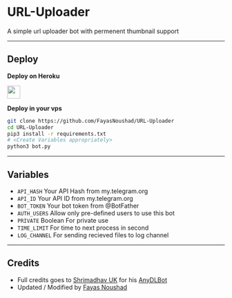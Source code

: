 # URL-Uploader

A simple url uploader bot with permenent thumbnail support

---

## Deploy 

<b>Deploy on Heroku</b>
<p align="left">
  <a href="https://heroku.com/deploy?template=https://github.com/kenziep420/URL-Uploader">
     <img height="30px" src="https://img.shields.io/badge/Deploy%20To%20Heroku-blueviolet?style=for-the-badge&logo=heroku">
  </a>
</p>

<b>Deploy in your vps</b>
```sh
git clone https://github.com/FayasNoushad/URL-Uploader
cd URL-Uploader
pip3 install -r requirements.txt
# <Create Variables appropriately>
python3 bot.py
```

---

## Variables

* `API_HASH` Your API Hash from my.telegram.org
* `API_ID` Your API ID from my.telegram.org
* `BOT_TOKEN` Your bot token from @BotFather
* `AUTH_USERS` Allow only pre-defined users to use this bot 
* `PRIVATE` Boolean For private use
* `TIME_LIMIT` For time to next process in second
* `LOG_CHANNEL` For sending recieved files to log channel

---

## Credits

- Full credits goes to [Shrimadhav UK](https://github.com/SpEcHiDe) for his [AnyDLBot](https://github.com/SpEcHiDe/AnyDLBot)
- Updated / Modified by [Fayas Noushad](https://github.com/FayasNoushad)
